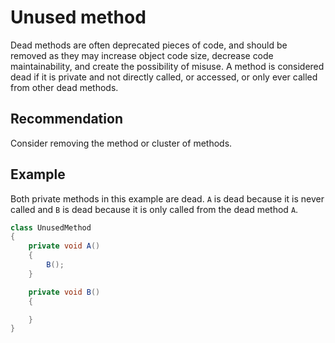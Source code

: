 # Unused method
Dead methods are often deprecated pieces of code, and should be removed as they may increase object code size, decrease code maintainability, and create the possibility of misuse. A method is considered dead if it is private and not directly called, or accessed, or only ever called from other dead methods.


## Recommendation
Consider removing the method or cluster of methods.


## Example
Both private methods in this example are dead. `A` is dead because it is never called and `B` is dead because it is only called from the dead method `A`.


```csharp
class UnusedMethod
{
    private void A()
    {
        B();
    }

    private void B()
    {

    }
}

```
